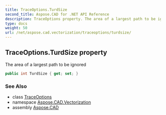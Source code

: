 ```yaml
---
title: TraceOptions.TurdSize
second_title: Aspose.CAD for .NET API Reference
description: TraceOptions property. The area of a largest path to be ignored
type: docs
weight: 50
url: /net/aspose.cad.vectorization/traceoptions/turdsize/
---
```

## TraceOptions.TurdSize property

The area of a largest path to be ignored

```csharp
public int TurdSize { get; set; }
```

### See Also

* class [TraceOptions](../)
* namespace [Aspose.CAD.Vectorization](../../traceoptions/)
* assembly [Aspose.CAD](../../../)


